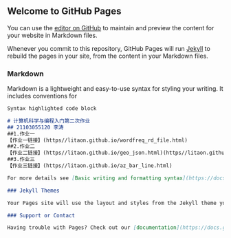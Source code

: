 ## Welcome to GitHub Pages

You can use the [editor on GitHub](https://github.com/litaon/litaon.github.io/edit/main/index.md) to maintain and preview the content for your website in Markdown files.

Whenever you commit to this repository, GitHub Pages will run [Jekyll](https://jekyllrb.com/) to rebuild the pages in your site, from the content in your Markdown files.

### Markdown

Markdown is a lightweight and easy-to-use syntax for styling your writing. It includes conventions for

```markdown
Syntax highlighted code block

# 计算机科学与编程入门第二次作业
## 21103055120 李涛
##1.作业一
【作业一链接】(https//litaon.github.io/wordfreq_rd_file.html)
##2.作业二
【作业二链接】(https//litaon.github.io/geo_json.html)(https//litaon.github.io/geo_line_x.html)(https//litaon.github.io/geo_world.html)
##3.作业三
【作业三链接】(https//litaon.github.io/az_bar_line.html)

For more details see [Basic writing and formatting syntax](https://docs.github.com/en/github/writing-on-github/getting-started-with-writing-and-formatting-on-github/basic-writing-and-formatting-syntax).

### Jekyll Themes

Your Pages site will use the layout and styles from the Jekyll theme you have selected in your [repository settings](https://github.com/litaon/litaon.github.io/settings/pages). The name of this theme is saved in the Jekyll `_config.yml` configuration file.

### Support or Contact

Having trouble with Pages? Check out our [documentation](https://docs.github.com/categories/github-pages-basics/) or [contact support](https://support.github.com/contact) and we’ll help you sort it out.
